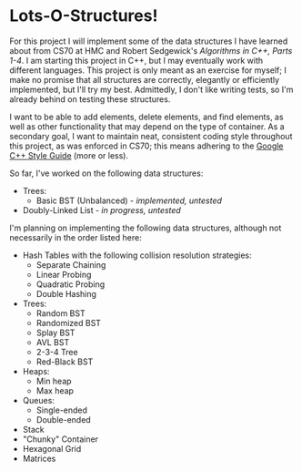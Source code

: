 # Lots-O-Structures!

For this project I will implement some of the data structures I have learned about from CS70 at HMC and Robert Sedgewick's *Algorithms in C++, Parts 1-4*.
I am starting this project in C++, but I may eventually work with different languages.
This project is only meant as an exercise for myself; I make no promise that all structures are correctly, elegantly or efficiently implemented, but I'll try my best.
Admittedly, I don't like writing tests, so I'm already behind on testing these structures.

I want to be able to add elements, delete elements, and find elements, as well as other functionality that may depend on the type of container.
As a secondary goal, I want to maintain neat, consistent coding style throughout this project, as was enforced in CS70; this means adhering to the [Google C++ Style Guide](https://google.github.io/styleguide/cppguide.html) (more or less).

So far, I've worked on the following data structures:
  * Trees:
    * Basic BST (Unbalanced) - *implemented, untested*
  * Doubly-Linked List - *in progress, untested*

I'm planning on implementing the following data structures, although not necessarily in the order listed here:
  * Hash Tables with the following collision resolution strategies:
    * Separate Chaining
    * Linear Probing
    * Quadratic Probing
    * Double Hashing
  * Trees:
    * Random BST
    * Randomized BST
    * Splay BST
    * AVL BST
    * 2-3-4 Tree
    * Red-Black BST
  * Heaps:
    * Min heap
    * Max heap
  * Queues:
    * Single-ended
    * Double-ended
  * Stack
  * "Chunky" Container
  * Hexagonal Grid
  * Matrices
